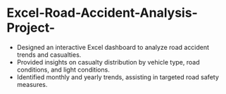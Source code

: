 # Excel-Road-Accident-Analysis-Project-

* Designed an interactive Excel dashboard to analyze road accident trends and casualties.
* Provided insights on casualty distribution by vehicle type, road conditions, and light conditions.
* Identified monthly and yearly trends, assisting in targeted road safety measures.
